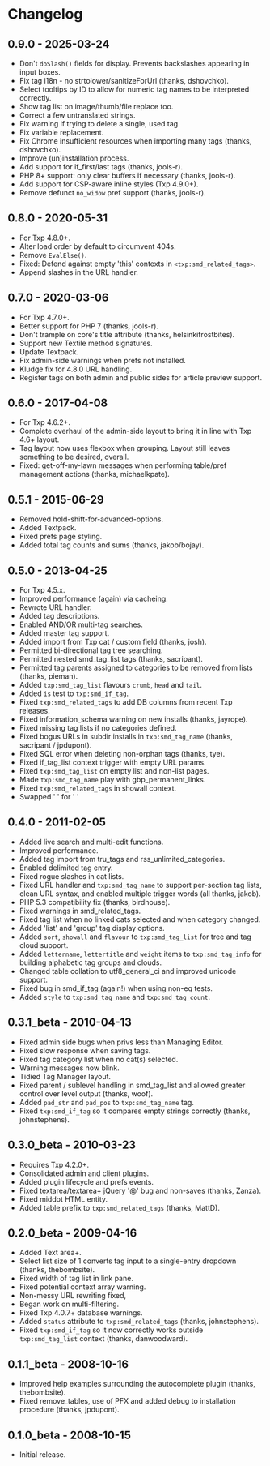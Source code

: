 # Changelog

## 0.9.0 - 2025-03-24

* Don't `doSlash()` fields for display. Prevents backslashes appearing in input boxes.
* Fix tag i18n - no strtolower/sanitizeForUrl (thanks, dshovchko).
* Select tooltips by ID to allow for numeric tag names to be interpreted correctly.
* Show tag list on image/thumb/file replace too.
* Correct a few untranslated strings.
* Fix warning if trying to delete a single, used tag.
* Fix variable replacement.
* Fix Chrome insufficient resources when importing many tags (thanks, dshovchko).
* Improve (un)installation process.
* Add support for if_first/last tags (thanks, jools-r).
* PHP 8+ support: only clear buffers if necessary (thanks, jools-r).
* Add support for CSP-aware inline styles (Txp 4.9.0+).
* Remove defunct `no_widow` pref support (thanks, jools-r).

## 0.8.0 - 2020-05-31

* For Txp 4.8.0+.
* Alter load order by default to circumvent 404s.
* Remove `EvalElse()`.
* Fixed: Defend against empty 'this' contexts in `<txp:smd_related_tags>`.
* Append slashes in the URL handler.

## 0.7.0 - 2020-03-06

* For Txp 4.7.0+.
* Better support for PHP 7 (thanks, jools-r).
* Don't trample on core's title attribute (thanks, helsinkifrostbites).
* Support new Textile method signatures.
* Update Textpack.
* Fix admin-side warnings when prefs not installed.
* Kludge fix for 4.8.0 URL handling.
* Register tags on both admin and public sides for article preview support.

## 0.6.0 - 2017-04-08

* For Txp 4.6.2+.
* Complete overhaul of the admin-side layout to bring it in line with Txp 4.6+ layout.
* Tag layout now uses flexbox when grouping. Layout still leaves something to be desired, overall.
* Fixed: get-off-my-lawn messages when performing table/pref management actions (thanks, michaelkpate).

## 0.5.1 - 2015-06-29

* Removed hold-shift-for-advanced-options.
* Added Textpack.
* Fixed prefs page styling.
* Added total tag counts and sums (thanks, jakob/bojay).

## 0.5.0 - 2013-04-25

* For Txp 4.5.x.
* Improved performance (again) via cacheing.
* Rewrote URL handler.
* Added tag descriptions.
* Enabled AND/OR multi-tag searches.
* Added master tag support.
* Added import from Txp cat / custom field (thanks, josh).
* Permitted bi-directional tag tree searching.
* Permitted nested smd_tag_list tags (thanks, sacripant).
* Permitted tag parents assigned to categories to be removed from lists (thanks, pieman).
* Added `txp:smd_tag_list` flavours `crumb`, `head` and `tail`.
* Added `is` test to `txp:smd_if_tag`.
* Fixed `txp:smd_related_tags` to add DB columns from recent Txp releases.
* Fixed information_schema warning on new installs (thanks, jayrope).
* Fixed missing tag lists if no categories defined.
* Fixed bogus URLs in subdir installs in `txp:smd_tag_name` (thanks, sacripant / jpdupont).
* Fixed SQL error when deleting non-orphan tags (thanks, tye).
* Fixed if_tag_list context trigger with empty URL params.
* Fixed `txp:smd_tag_list` on empty list and non-list pages.
* Made `txp:smd_tag_name` play with gbp_permanent_links.
* Fixed `txp:smd_related_tags` in showall context.
* Swapped '&nbsp;' for '&#160;'

## 0.4.0 - 2011-02-05

* Added live search and multi-edit functions.
* Improved performance.
* Added tag import from tru_tags and rss_unlimited_categories.
* Enabled delimited tag entry.
* Fixed rogue slashes in cat lists.
* Fixed URL handler and `txp:smd_tag_name` to support per-section tag lists, clean URL syntax, and enabled multiple trigger words (all thanks, jakob).
* PHP 5.3 compatibility fix (thanks, birdhouse).
* Fixed warnings in smd_related_tags.
* Fixed tag list when no linked cats selected and when category changed.
* Added 'list' and 'group' tag display options.
* Added `sort`, `showall` and `flavour` to `txp:smd_tag_list` for tree and tag cloud support.
* Added `lettername`, `lettertitle` and `weight` items to `txp:smd_tag_info` for building alphabetic tag groups and clouds.
* Changed table collation to utf8_general_ci and improved unicode support.
* Fixed bug in smd_if_tag (again!) when using non-eq tests.
* Added `style` to `txp:smd_tag_name` and `txp:smd_tag_count`.

## 0.3.1_beta - 2010-04-13

* Fixed admin side bugs when privs less than Managing Editor.
* Fixed slow response when saving tags.
* Fixed tag category list when no cat(s) selected.
* Warning messages now blink.
* Tidied Tag Manager layout.
* Fixed parent / sublevel handling in smd_tag_list and allowed greater control over level output (thanks, woof).
* Added `pad_str` and `pad_pos` to `txp:smd_tag_name` tag.
* Fixed `txp:smd_if_tag` so it compares empty strings correctly (thanks, johnstephens).

## 0.3.0_beta - 2010-03-23

* Requires Txp 4.2.0+.
* Consolidated admin and client plugins.
* Added plugin lifecycle and prefs events.
* Fixed textarea/textarea+ jQuery '@' bug and non-saves (thanks, Zanza).
* Fixed middot HTML entity.
* Added table prefix to `txp:smd_related_tags` (thanks, MattD).

## 0.2.0_beta - 2009-04-16

* Added Text area+.
* Select list size of 1 converts tag input to a single-entry dropdown (thanks, thebombsite).
* Fixed width of tag list in link pane.
* Fixed potential context array warning.
* Non-messy URL rewriting fixed,
* Began work on multi-filtering.
* Fixed Txp 4.0.7+ database warnings.
* Added `status` attribute to `txp:smd_related_tags` (thanks, johnstephens).
* Fixed `txp:smd_if_tag` so it now correctly works outside `txp:smd_tag_list` context (thanks, danwoodward).

## 0.1.1_beta - 2008-10-16

* Improved help examples surrounding the autocomplete plugin (thanks, thebombsite).
* Fixed remove_tables, use of PFX and added debug to installation procedure (thanks, jpdupont).

## 0.1.0_beta - 2008-10-15

* Initial release.
